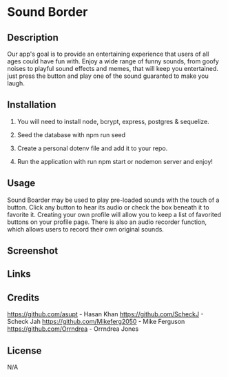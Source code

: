 # Sound Border


## Description
 
 Our app's goal is to provide an entertaining experience that users of all ages could have fun with.
 Enjoy a wide range of funny sounds, from goofy noises to playful sound effects and memes, that will keep you entertained. just press the button and play one of the sound guaranted to make you laugh.


## Installation

1. You will need to install node, bcrypt, express, postgres & sequelize.

2. Seed the database with npm run seed

3. Create a personal dotenv file and add it to your repo.

4. Run the application with run npm start or nodemon server and enjoy!

## Usage

Sound Boarder may be used to play pre-loaded sounds with the touch of a button. Click any button to hear its audio or check the box beneath it to favorite it. Creating your own profile will allow you to keep a list of favorited buttons on your profile page. There is also an audio recorder function, which allows users to record their own original sounds. 

## Screenshot

## Links

## Credits
  
   https://github.com/asupt - Hasan Khan
   https://github.com/ScheckJ - Scheck Jah
   https://github.com/Mikeferg2050 - Mike Ferguson
   https://github.com/Orrndrea  -  Orrndrea Jones

## License

N/A